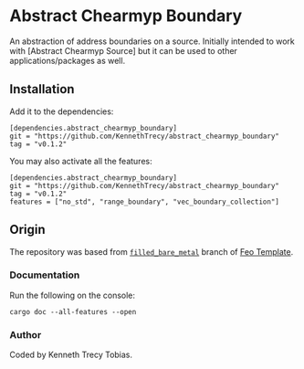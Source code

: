 # Abstract Chearmyp Boundary
An abstraction of address boundaries on a source. Initially intended to work with [Abstract Chearmyp Source] but it can be used to other applications/packages as well.

## Installation
Add it to the dependencies:
```
[dependencies.abstract_chearmyp_boundary]
git = "https://github.com/KennethTrecy/abstract_chearmyp_boundary"
tag = "v0.1.2"
```

You may also activate all the features:
```
[dependencies.abstract_chearmyp_boundary]
git = "https://github.com/KennethTrecy/abstract_chearmyp_boundary"
tag = "v0.1.2"
features = ["no_std", "range_boundary", "vec_boundary_collection"]
```

## Origin
The repository was based from [`filled_bare_metal`] branch of [Feo Template].

### Documentation
Run the following on the console:
```
cargo doc --all-features --open
```

### Author
Coded by Kenneth Trecy Tobias.

[`filled_bare_metal`]: https://github.com/KennethTrecy/feo_template/tree/filled_bare_metal
[Feo Template]: https://github.com/KennethTrecy/feo_template
